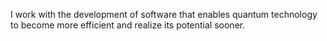 I work with the development of software that enables quantum technology
to become more efficient and realize its potential sooner.
